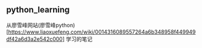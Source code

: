 ## python_learning
从廖雪峰网站(廖雪峰python)[https://www.liaoxuefeng.com/wiki/0014316089557264a6b348958f449949df42a6d3a2e542c000] 学习的笔记
